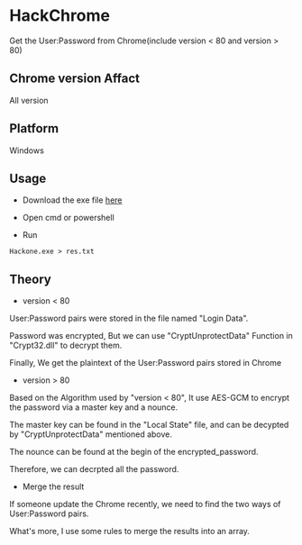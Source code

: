 # HackChrome

Get the User:Password from Chrome(include version < 80 and version > 80)

## Chrome version Affact

All version

## Platform

Windows

## Usage

- Download the exe file [here](https://github.com/cckuailong/HackChrome/releases/tag/v0.1)

- Open cmd or powershell

- Run

```
Hackone.exe > res.txt
```

## Theory

- version < 80

User:Password pairs were stored in the file named "Login Data".

Password was encrypted, But we can use "CryptUnprotectData" Function in "Crypt32.dll" to decrypt them.

Finally, We get the plaintext of the User:Password pairs stored in Chrome

- version > 80

Based on the Algorithm used by "version < 80", It use AES-GCM to encrypt the password via a master key and a nounce.

The master key can be found in the "Local State" file, and can be decypted by "CryptUnprotectData" mentioned above.

The nounce can be found at the begin of the encrypted_password.

Therefore, we can decrpted all the password.

- Merge the result

If someone update the Chrome recently, we need to find the two ways of User:Password pairs.

What's more, I use some rules to merge the results into an array.

